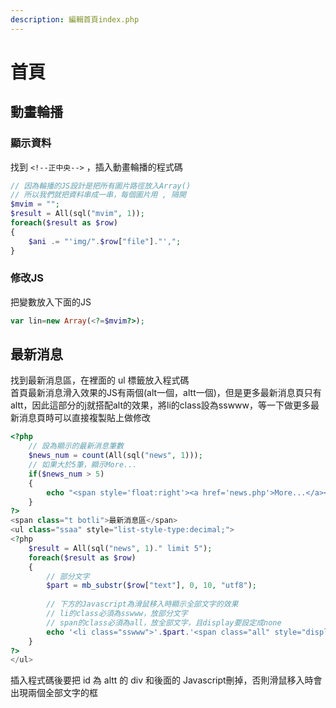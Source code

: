```yaml
---
description: 編輯首頁index.php
---
```


# 首頁

## 動畫輪播

### 顯示資料

找到 `<!--正中央-->` ，插入動畫輪播的程式碼

```php
// 因為輪播的JS設計是把所有圖片路徑放入Array()
// 所以我們就把資料串成一串，每個圖片用 , 隔開
$mvim = "";
$result = All(sql("mvim", 1));
foreach($result as $row)
{
	$ani .= "'img/".$row["file"]."',";
}
```

### 修改JS

把變數放入下面的JS

```php
var lin=new Array(<?=$mvim?>);
```

## 最新消息

找到最新消息區，在裡面的 ul 標籤放入程式碼  
首頁最新消息滑入效果的JS有兩個\(alt一個，altt一個\)，但是更多最新消息頁只有altt，因此這部分的j就搭配alt的效果，將li的class設為sswww，等一下做更多最新消息頁時可以直接複製貼上做修改

```php
<?php
	// 設為顯示的最新消息筆數
	$news_num = count(All(sql("news", 1)));
	// 如果大於5筆，顯示More...
	if($news_num > 5) 
	{
		echo "<span style='float:right'><a href='news.php'>More...</a></span>";
	}
?>
<span class="t botli">最新消息區</span>
<ul class="ssaa" style="list-style-type:decimal;">
<?php
	$result = All(sql("news", 1)." limit 5");
	foreach($result as $row)
	{
		// 部分文字
		$part = mb_substr($row["text"], 0, 10, "utf8");
		
		// 下方的Javascript為滑鼠移入時顯示全部文字的效果	
		// li的class必須為sswww，放部分文字	
		// span的class必須為all，放全部文字，且display要設定成none
		echo '<li class="sswww">'.$part.'<span class="all" style="display:none">'.$row["text"].'</span></li>';
	}
?>
</ul>
```

插入程式碼後要把 id 為 altt 的 div 和後面的 Javascript刪掉，否則滑鼠移入時會出現兩個全部文字的框  
